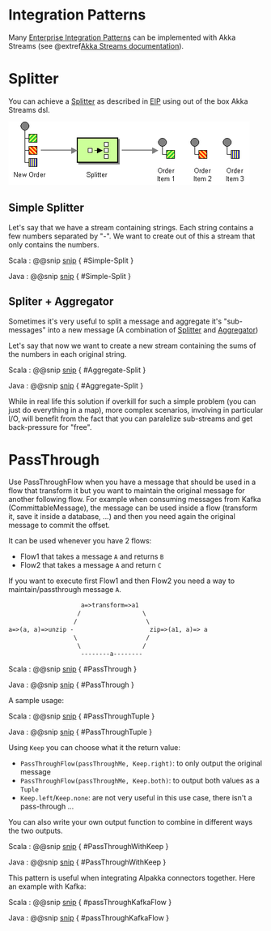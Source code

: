 # Integration Patterns

Many [Enterprise Integration Patterns](http://www.eaipatterns.com/toc.html) can be implemented with Akka Streams 
(see @extref[Akka Streams documentation](akka-docs:stream/index.html)).


# Splitter

You can achieve a [Splitter](http://www.enterpriseintegrationpatterns.com/patterns/messaging/Sequencer.html) as described in  [EIP](http://www.enterpriseintegrationpatterns.com) using out of the box Akka Streams dsl.

![Splitter](img/Sequencer.gif)

## Simple Splitter

Let's say that we have a stream containing strings. Each string contains a few numbers separated by "-". We want to create out of this a stream that only contains the numbers. 

Scala
: @@snip [snip](/doc-examples/src/test/scala/akka/stream/alpakka/eip/scaladsl/SplitterExamples.scala) { #Simple-Split }

Java
: @@snip [snip](/doc-examples/src/test/java/akka/stream/alpakka/eip/javadsl/SplitterExamples.java) { #Simple-Split }

## Spliter + Aggregator

Sometimes it's very useful to split a message and aggregate it's "sub-messages" into a new message (A combination of [Splitter](http://www.enterpriseintegrationpatterns.com/patterns/messaging/Sequencer.html) and [Aggregator](http://www.enterpriseintegrationpatterns.com/patterns/messaging/Aggregator.html)) 

Let's say that now we want to create a new stream containing the sums of the numbers in each original string. 


Scala
: @@snip [snip](/doc-examples/src/test/scala/akka/stream/alpakka/eip/scaladsl/SplitterExamples.scala) { #Aggregate-Split }

Java
: @@snip [snip](/doc-examples/src/test/java/akka/stream/alpakka/eip/javadsl/SplitterExamples.java) { #Aggregate-Split }

While in real life this solution if overkill for such a simple problem (you can just do everything in a map), more complex scenarios, involving in particular I/O, will benefit from the fact that you can paralelize sub-streams and get back-pressure for "free".

# PassThrough

Use PassThroughFlow when you have a message that should be used in a 
flow that transform it but you want to maintain the original message for
another following flow.
For example when consuming messages from Kafka (CommittableMessage), 
the message can be used inside a flow (transform it, save it inside a database, ...)
 and then you need again the original message to commit the offset.

It can be used whenever you have 2 flows:

- Flow1 that takes a message `A` and returns `B`
- Flow2 that takes a message `A` and return `C`

If you want to execute first Flow1 and then Flow2 you need a way to 
maintain/passthrough message `A`. 

```
                    a=>transform=>a1
                   /                 \
                  /                   \
a=>(a, a)=>unzip -                     zip=>(a1, a)=> a
                  \                   /
                   \                 /
                    --------a--------
```

Scala
: @@snip [snip](/doc-examples/src/test/scala/akka/stream/alpakka/eip/scaladsl/PassThroughExamples.scala) { #PassThrough }

Java
: @@snip [snip](/doc-examples/src/test/java/akka/stream/alpakka/eip/javadsl/PassThroughExamples.java) { #PassThrough }

A sample usage:
 
Scala
: @@snip [snip](/doc-examples/src/test/scala/akka/stream/alpakka/eip/scaladsl/PassThroughExamples.scala) { #PassThroughTuple }

Java
: @@snip [snip](/doc-examples/src/test/java/akka/stream/alpakka/eip/javadsl/PassThroughExamples.java) { #PassThroughTuple }

Using `Keep` you can choose what it the return value:

- `PassThroughFlow(passThroughMe, Keep.right)`: to only output the original message
- `PassThroughFlow(passThroughMe, Keep.both)`: to output both values as a `Tuple`
- `Keep.left`/`Keep.none`: are not very useful in this use case, there isn't a pass-through ...

You can also write your own output function to combine in different ways the two outputs.

Scala
: @@snip [snip](/doc-examples/src/test/scala/akka/stream/alpakka/eip/scaladsl/PassThroughExamples.scala) { #PassThroughWithKeep }

Java
: @@snip [snip](/doc-examples/src/test/java/akka/stream/alpakka/eip/javadsl/PassThroughExamples.java) { #PassThroughWithKeep }

This pattern is useful when integrating Alpakka connectors together. Here an example with Kafka:

Scala
: @@snip [snip](/doc-examples/src/test/scala/akka/stream/alpakka/eip/scaladsl/PassThroughExamples.scala) { #passThroughKafkaFlow }

Java
: @@snip [snip](/doc-examples/src/test/java/akka/stream/alpakka/eip/javadsl/PassThroughExamples.java) { #passThroughKafkaFlow }